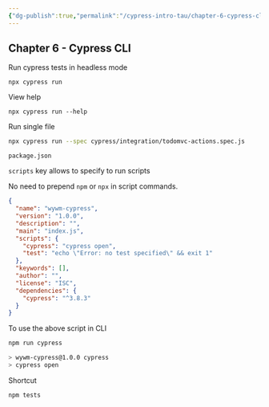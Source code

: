 ```yaml
---
{"dg-publish":true,"permalink":"/cypress-intro-tau/chapter-6-cypress-cli/","tags":["cypress"]}
---
```


## Chapter 6 - Cypress CLI

Run cypress tests in headless mode 

```Shell
npx cypress run
```

View help

```Shell
npx cypress run --help
```

Run single file 

```bash
npx cypress run --spec cypress/integration/todomvc-actions.spec.js
```

`package.json`

`scripts` key allows to specify to run scripts 

No need to prepend `npm` or `npx` in script commands.

```json
{
  "name": "wywm-cypress",
  "version": "1.0.0",
  "description": "",
  "main": "index.js",
  "scripts": {
    "cypress": "cypress open",
    "test": "echo \"Error: no test specified\" && exit 1"
  },
  "keywords": [],
  "author": "",
  "license": "ISC",
  "dependencies": {
    "cypress": "^3.8.3"
  }
}

```

To use the above script in CLI 

```bash
npm run cypress                                                   

> wywm-cypress@1.0.0 cypress
> cypress open

```

Shortcut

```Shell
npm tests
```